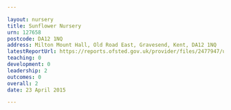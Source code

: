 ```yaml
---

layout: nursery
title: Sunflower Nursery
urn: 127658
postcode: DA12 1NQ
address: Milton Mount Hall, Old Road East, Gravesend, Kent, DA12 1NQ
latestReportUrl: https://reports.ofsted.gov.uk/provider/files/2477947/urn/127658.pdf
teaching: 0
development: 0
leadership: 2
outcomes: 0
overall: 2
date: 23 April 2015

---
```

